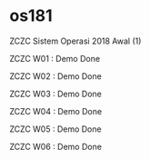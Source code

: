 # os181

ZCZC Sistem Operasi 2018 Awal (1)

ZCZC W01 : Demo Done

ZCZC W02 : Demo Done

ZCZC W03 : Demo Done

ZCZC W04 : Demo Done

ZCZC W05 : Demo Done

ZCZC W06 : Demo Done
